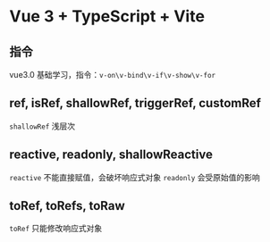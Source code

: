 # Vue 3 + TypeScript + Vite

## 指令

vue3.0 基础学习，指令：`v-on\v-bind\v-if\v-show\v-for`

## ref, isRef, shallowRef, triggerRef, customRef

`shallowRef` 浅层次

## reactive, readonly, shallowReactive

`reactive` 不能直接赋值，会破坏响应式对象
`readonly` 会受原始值的影响

## toRef, toRefs, toRaw

`toRef` 只能修改响应式对象
